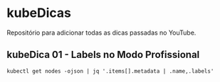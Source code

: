 # kubeDicas

Repositório para adicionar todas as dicas passadas no YouTube.

## kubeDica 01 - Labels no Modo Profissional

```
kubectl get nodes -ojson | jq '.items[].metadata | .name,.labels'
```
